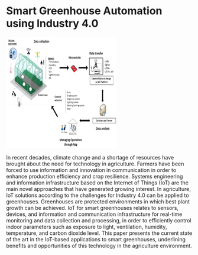 #  Smart Greenhouse Automation using Industry 4.0 

<img src="./images/greenhouse.webp" height="300" width="300"/>

In recent decades, climate change and a shortage of resources have brought about the need for technology in agriculture. Farmers have been forced to use information and innovation in communication in order to enhance production efficiency and crop resilience. Systems engineering and information infrastructure based on the Internet of Things (IoT) are the main novel approaches that have generated growing interest. In agriculture, IoT solutions according to the challenges for Industry 4.0 can be applied to greenhouses. Greenhouses are protected environments in which best plant growth can be achieved. IoT for smart greenhouses relates to sensors, devices, and information and communication infrastructure for real-time monitoring and data collection and processing, in order to efficiently control indoor parameters such as exposure to light, ventilation, humidity, temperature, and carbon dioxide level. This paper presents the current state of the art in the IoT-based applications to smart greenhouses, underlining benefits and opportunities of this technology in the agriculture environment.
